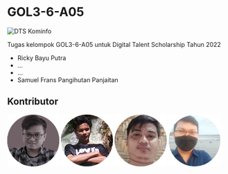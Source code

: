 # GOL3-6-A05

![DTS Kominfo](assets/img/dts.png)

Tugas kelompok GOL3-6-A05 untuk Digital Talent Scholarship Tahun 2022
- Ricky Bayu Putra
- ...
- ...
- Samuel Frans Pangihutan Panjaitan
## Kontributor
![Kontributor](assets/img/ricky.png)
![](assets/img/saddam.png)
![Roso Sasongko](assets/img/roso.png)
![Samuel Frans Pangihutan Panjaitan](assets/img/samm.png)
